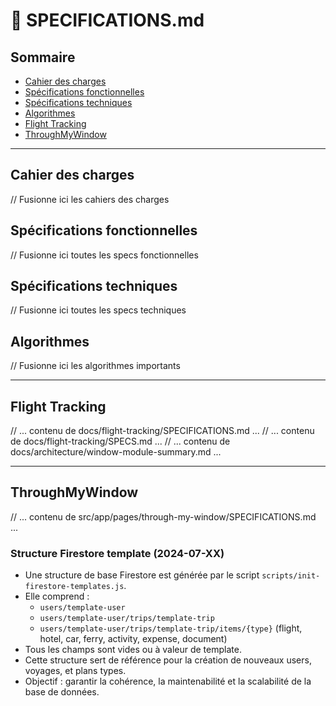 # 📖 SPECIFICATIONS.md

## Sommaire
- [Cahier des charges](#cahier-des-charges)
- [Spécifications fonctionnelles](#spécifications-fonctionnelles)
- [Spécifications techniques](#spécifications-techniques)
- [Algorithmes](#algorithmes)
- [Flight Tracking](#flight-tracking)
- [ThroughMyWindow](#throughmywindow)

---

## Cahier des charges
// Fusionne ici les cahiers des charges

## Spécifications fonctionnelles
// Fusionne ici toutes les specs fonctionnelles

## Spécifications techniques
// Fusionne ici toutes les specs techniques

## Algorithmes
// Fusionne ici les algorithmes importants 

---

## Flight Tracking
// ... contenu de docs/flight-tracking/SPECIFICATIONS.md ...
// ... contenu de docs/flight-tracking/SPECS.md ...
// ... contenu de docs/architecture/window-module-summary.md ...

---

## ThroughMyWindow
// ... contenu de src/app/pages/through-my-window/SPECIFICATIONS.md ... 

### Structure Firestore template (2024-07-XX)

- Une structure de base Firestore est générée par le script `scripts/init-firestore-templates.js`.
- Elle comprend :
  - `users/template-user`
  - `users/template-user/trips/template-trip`
  - `users/template-user/trips/template-trip/items/{type}` (flight, hotel, car, ferry, activity, expense, document)
- Tous les champs sont vides ou à valeur de template.
- Cette structure sert de référence pour la création de nouveaux users, voyages, et plans types.
- Objectif : garantir la cohérence, la maintenabilité et la scalabilité de la base de données. 